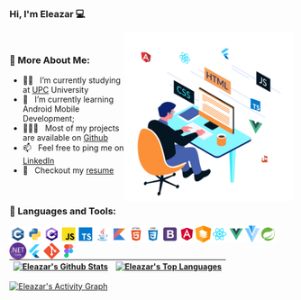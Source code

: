 ### Hi, I'm Eleazar 💻

<img align="right" alt="GIF" src="https://github.com/EleazarBT/EleazarBT/blob/main/img/99312-developer-skills.gif" width="300px"/>

<br>
  
### 🧐 More About Me:

- 👨‍🎓 &nbsp; I’m currently studying at [UPC](https://www.upc.edu.pe/) University
- 🌱 &nbsp; I’m currently learning Android Mobile Development; 
- 👨🏻‍💻 &nbsp; Most of my projects are available on [Github](https://github.com/EleazarBT?tab=repositories)
- 📫 &nbsp; Feel free to ping me on [LinkedIn](https://www.linkedin.com/in/eleazar-braco-terry-1b043b1ab/)
- 📝 &nbsp; Checkout my [resume](https://drive.google.com)


<br>

### 🔨 Languages and Tools:

<a href="https://docs.microsoft.com/en-us/cpp/?view=msvc-170" target="_blank"> <img align="left" alt="C++" height ="30px" src="https://raw.githubusercontent.com/EleazarBT/EleazarBT/main/img/icons/c%2B%2B.svg"> </a>
<a href="https://www.python.org" target="_blank"><img align="left" alt="Python" height ="30px" src="https://raw.githubusercontent.com/EleazarBT/EleazarBT/main/img/icons/python.svg"></a>
<a href="https://docs.microsoft.com/en-us/dotnet/csharp/" target="_blank"> <img align="left" alt="C#" height ="30px" src="https://raw.githubusercontent.com/EleazarBT/EleazarBT/main/img/icons/c%23.svg"> </a>
<a href="https://developer.mozilla.org/en-US/docs/Web/JavaScript" target="_blank"> <img align="left" alt="JavaScript" height ="30px" src="https://raw.githubusercontent.com/EleazarBT/EleazarBT/main/img/icons/javascript.svg"> </a>
<a href="https://www.typescriptlang.org/" target="_blank"> <img align="left" alt="TypeScript" height ="30px" src="https://raw.githubusercontent.com/EleazarBT/EleazarBT/main/img/icons/typescript.svg"> </a>
<a href="https://www.java.com/en/" target="_blank"> <img align="left" alt="Java" height ="30px" src="https://raw.githubusercontent.com/EleazarBT/EleazarBT/main/img/icons/java.svg"> </a>
<a href="https://kotlinlang.org/docs/home.html" target="_blank"> <img align="left" alt="Kotlin" height ="30px" src="https://raw.githubusercontent.com/EleazarBT/EleazarBT/main/img/icons/kotlin.svg"> </a>



<a href="https://developer.mozilla.org/en-US/docs/Web/HTML" target="_blank"> <img align="left" alt="HTML" height ="30px" src="https://raw.githubusercontent.com/EleazarBT/EleazarBT/main/img/icons/html.svg"> </a>
<a href="https://developer.mozilla.org/en-US/docs/Web/CSS" target="_blank"> <img align="left" alt="CSS" height ="30px" src="https://raw.githubusercontent.com/EleazarBT/EleazarBT/main/img/icons/css.svg"> </a>
<a href="https://getbootstrap.com/" target="_blank"> <img align="left" alt="Bootstrap" height ="30px" src="https://raw.githubusercontent.com/EleazarBT/EleazarBT/main/img/icons/bootstrap.svg"> </a>
<a href="https://angular.io/" target="_blank"><img align="left" alt="Angular" height ="30px" src="https://raw.githubusercontent.com/EleazarBT/EleazarBT/main/img/icons/angular.svg"></a>
<a href="https://material.angular.io/" target="_blank"> <img align="left" alt="Angular Material" height ="30px" src="https://raw.githubusercontent.com/EleazarBT/EleazarBT/main/img/icons/angular-material-logo.svg"> </a>
<a href="https://reactjs.org/" target="_blank"> <img align="left" alt="React" height ="30px" src="https://raw.githubusercontent.com/EleazarBT/EleazarBT/main/img/icons/react.svg"> </a>
<a href="https://vuejs.org/" target="_blank"> <img align="left" alt="Vue" height ="30px" src="https://raw.githubusercontent.com/EleazarBT/EleazarBT/main/img/icons/vue.svg"> </a>
<a href="https://vuetifyjs.com/en/" target="_blank"> <img align="left" alt="Vuetify" height ="30px" src="https://raw.githubusercontent.com/EleazarBT/EleazarBT/main/img/icons/vuetify.svg"> </a>
<a href="https://spring.io/projects/spring-boot/" target="_blank"> <img align="left" alt="Spring Boot" height ="30px" src="https://raw.githubusercontent.com/EleazarBT/EleazarBT/main/img/icons/spring.svg"> </a>
<a href="https://docs.microsoft.com/en-us/aspnet/core/?view=aspnetcore-6.0" target="_blank"> <img align="left" alt="ASP.NET" height ="30px" src="https://raw.githubusercontent.com/EleazarBT/EleazarBT/main/img/icons/NET_Core_Logo.svg"> </a>

<a href="https://flutter.dev/" target="_blank"> <img align="left" alt="Flutter" height ="30px" src="https://raw.githubusercontent.com/EleazarBT/EleazarBT/main/img/icons/flutter.svg"> </a>


<a href="https://git-scm.com/" target="_blank"> <img align="left" alt="Git" height ="30px" src="https://raw.githubusercontent.com/EleazarBT/EleazarBT/main/img/icons/Git_icon.svg"> </a>
<a href="https://www.figma.com/" target="_blank"> <img align="left" alt="Figma" height ="30px" src="https://raw.githubusercontent.com/EleazarBT/EleazarBT/main/img/icons/figma.svg"> </a>


<br>
<br>


| <a href="https://github.com/anuraghazra/github-readme-stats"><img alt="Eleazar's Github Stats" src="https://github-readme-stats.vercel.app/api?username=EleazarBT&show_icons=true&theme=github_dark&include_all_commits=true&count_private=true&hide_border=true" height="192px"/></a> | <a href="https://github.com/anuraghazra/github-readme-stats"><img alt="Eleazar's Top Languages" src="https://github-readme-stats.vercel.app/api/top-langs/?username=EleazarBT&langs_count=8&layout=compact&theme=github_dark&hide=Jupyter%20Notebook&hide_border=true" height="192px"/></a> | 
| ------------- | ------------- |


<a href="https://github.com/ashutosh00710/github-readme-activity-graph"><img alt="Eleazar's Activity Graph" src="https://denvercoder1-activity-graph.herokuapp.com/graph/?username=EleazarBt&bg_color=0D1117&color=ffffff&line=F85D7F&point=FFFFFF&hide_border=true" /></a>
